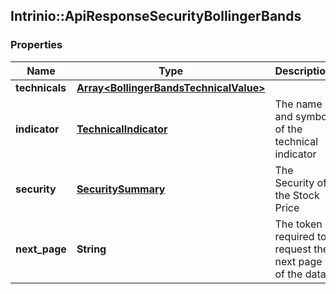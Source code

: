## Intrinio::ApiResponseSecurityBollingerBands

### Properties
Name | Type | Description | Notes
------------ | ------------- | ------------- | -------------
**technicals** | [**Array&lt;BollingerBandsTechnicalValue&gt;**](BollingerBandsTechnicalValue.md) |  | [optional] 
**indicator** | [**TechnicalIndicator**](TechnicalIndicator.md) | The name and symbol of the technical indicator | [optional] 
**security** | [**SecuritySummary**](SecuritySummary.md) | The Security of the Stock Price | [optional] 
**next_page** | **String** | The token required to request the next page of the data | [optional] 


